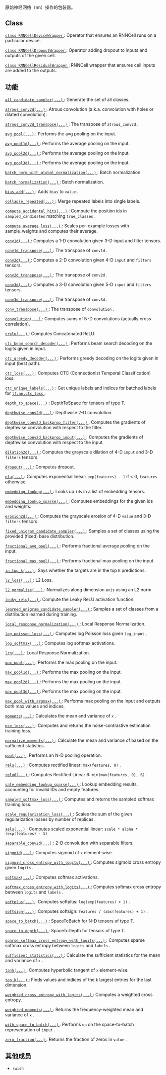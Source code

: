原始神经网络（nn）操作的包装器。

## Class 
[ `class RNNCellDeviceWrapper` ](https://tensorflow.google.cn/api_docs/python/tf/nn/RNNCellDeviceWrapper): Operator that ensures an RNNCell runs on a particular device.

[ `class RNNCellDropoutWrapper` ](https://tensorflow.google.cn/api_docs/python/tf/nn/RNNCellDropoutWrapper): Operator adding dropout to inputs and outputs of the given cell.

[ `class RNNCellResidualWrapper` ](https://tensorflow.google.cn/api_docs/python/tf/nn/RNNCellResidualWrapper): RNNCell wrapper that ensures cell inputs are added to the outputs.

## 功能
[ `all_candidate_sampler(...)` ](https://tensorflow.google.cn/api_docs/python/tf/random/all_candidate_sampler): Generate the set of all classes.

[ `atrous_conv2d(...)` ](https://tensorflow.google.cn/api_docs/python/tf/nn/atrous_conv2d): Atrous convolution (a.k.a. convolution with holes or dilated convolution).

[ `atrous_conv2d_transpose(...)` ](https://tensorflow.google.cn/api_docs/python/tf/nn/atrous_conv2d_transpose): The transpose of  `atrous_conv2d` .

[ `avg_pool(...)` ](https://tensorflow.google.cn/api_docs/python/tf/nn/avg_pool): Performs the avg pooling on the input.

[ `avg_pool1d(...)` ](https://tensorflow.google.cn/api_docs/python/tf/nn/avg_pool1d): Performs the average pooling on the input.

[ `avg_pool2d(...)` ](https://tensorflow.google.cn/api_docs/python/tf/nn/avg_pool2d): Performs the average pooling on the input.

[ `avg_pool3d(...)` ](https://tensorflow.google.cn/api_docs/python/tf/nn/avg_pool3d): Performs the average pooling on the input.

[ `batch_norm_with_global_normalization(...)` ](https://tensorflow.google.cn/api_docs/python/tf/nn/batch_norm_with_global_normalization): Batch normalization.

[ `batch_normalization(...)` ](https://tensorflow.google.cn/api_docs/python/tf/nn/batch_normalization): Batch normalization.

[ `bias_add(...)` ](https://tensorflow.google.cn/api_docs/python/tf/nn/bias_add): Adds  `bias`  to  `value` .

[ `collapse_repeated(...)` ](https://tensorflow.google.cn/api_docs/python/tf/nn/collapse_repeated): Merge repeated labels into single labels.

[ `compute_accidental_hits(...)` ](https://tensorflow.google.cn/api_docs/python/tf/nn/compute_accidental_hits): Compute the position ids in  `sampled_candidates`  matching  `true_classes` .

[ `compute_average_loss(...)` ](https://tensorflow.google.cn/api_docs/python/tf/nn/compute_average_loss): Scales per-example losses with sample_weights and computes their average.

[ `conv1d(...)` ](https://tensorflow.google.cn/api_docs/python/tf/nn/conv1d): Computes a 1-D convolution given 3-D input and filter tensors.

[ `conv1d_transpose(...)` ](https://tensorflow.google.cn/api_docs/python/tf/nn/conv1d_transpose): The transpose of  `conv1d` .

[ `conv2d(...)` ](https://tensorflow.google.cn/api_docs/python/tf/nn/conv2d): Computes a 2-D convolution given 4-D  `input`  and  `filters`  tensors.

[ `conv2d_transpose(...)` ](https://tensorflow.google.cn/api_docs/python/tf/nn/conv2d_transpose): The transpose of  `conv2d` .

[ `conv3d(...)` ](https://tensorflow.google.cn/api_docs/python/tf/nn/conv3d): Computes a 3-D convolution given 5-D  `input`  and  `filters`  tensors.

[ `conv3d_transpose(...)` ](https://tensorflow.google.cn/api_docs/python/tf/nn/conv3d_transpose): The transpose of  `conv3d` .

[ `conv_transpose(...)` ](https://tensorflow.google.cn/api_docs/python/tf/nn/conv_transpose): The transpose of  `convolution` .

[ `convolution(...)` ](https://tensorflow.google.cn/api_docs/python/tf/nn/convolution): Computes sums of N-D convolutions (actually cross-correlation).

[ `crelu(...)` ](https://tensorflow.google.cn/api_docs/python/tf/nn/crelu): Computes Concatenated ReLU.

[ `ctc_beam_search_decoder(...)` ](https://tensorflow.google.cn/api_docs/python/tf/nn/ctc_beam_search_decoder): Performs beam search decoding on the logits given in input.

[ `ctc_greedy_decoder(...)` ](https://tensorflow.google.cn/api_docs/python/tf/nn/ctc_greedy_decoder): Performs greedy decoding on the logits given in input (best path).

[ `ctc_loss(...)` ](https://tensorflow.google.cn/api_docs/python/tf/nn/ctc_loss): Computes CTC (Connectionist Temporal Classification) loss.

[ `ctc_unique_labels(...)` ](https://tensorflow.google.cn/api_docs/python/tf/nn/ctc_unique_labels): Get unique labels and indices for batched labels for [ `tf.nn.ctc_loss` ](https://tensorflow.google.cn/api_docs/python/tf/nn/ctc_loss).

[ `depth_to_space(...)` ](https://tensorflow.google.cn/api_docs/python/tf/nn/depth_to_space): DepthToSpace for tensors of type T.

[ `depthwise_conv2d(...)` ](https://tensorflow.google.cn/api_docs/python/tf/nn/depthwise_conv2d): Depthwise 2-D convolution.

[ `depthwise_conv2d_backprop_filter(...)` ](https://tensorflow.google.cn/api_docs/python/tf/nn/depthwise_conv2d_backprop_filter): Computes the gradients of depthwise convolution with respect to the filter.

[ `depthwise_conv2d_backprop_input(...)` ](https://tensorflow.google.cn/api_docs/python/tf/nn/depthwise_conv2d_backprop_input): Computes the gradients of depthwise convolution with respect to the input.

[ `dilation2d(...)` ](https://tensorflow.google.cn/api_docs/python/tf/nn/dilation2d): Computes the grayscale dilation of 4-D  `input`  and 3-D  `filters`  tensors.

[ `dropout(...)` ](https://tensorflow.google.cn/api_docs/python/tf/nn/dropout): Computes dropout.

[ `elu(...)` ](https://tensorflow.google.cn/api_docs/python/tf/nn/elu): Computes exponential linear:  `exp(features) - 1`  if < 0,  `features`  otherwise.

[ `embedding_lookup(...)` ](https://tensorflow.google.cn/api_docs/python/tf/nn/embedding_lookup): Looks up  `ids`  in a list of embedding tensors.

[ `embedding_lookup_sparse(...)` ](https://tensorflow.google.cn/api_docs/python/tf/nn/embedding_lookup_sparse): Computes embeddings for the given ids and weights.

[ `erosion2d(...)` ](https://tensorflow.google.cn/api_docs/python/tf/nn/erosion2d): Computes the grayscale erosion of 4-D  `value`  and 3-D  `filters`  tensors.

[ `fixed_unigram_candidate_sampler(...)` ](https://tensorflow.google.cn/api_docs/python/tf/random/fixed_unigram_candidate_sampler): Samples a set of classes using the provided (fixed) base distribution.

[ `fractional_avg_pool(...)` ](https://tensorflow.google.cn/api_docs/python/tf/nn/fractional_avg_pool): Performs fractional average pooling on the input.

[ `fractional_max_pool(...)` ](https://tensorflow.google.cn/api_docs/python/tf/nn/fractional_max_pool): Performs fractional max pooling on the input.

[ `in_top_k(...)` ](https://tensorflow.google.cn/api_docs/python/tf/math/in_top_k): Says whether the targets are in the top  `K`  predictions.

[ `l2_loss(...)` ](https://tensorflow.google.cn/api_docs/python/tf/nn/l2_loss): L2 Loss.

[ `l2_normalize(...)` ](https://tensorflow.google.cn/api_docs/python/tf/math/l2_normalize): Normalizes along dimension  `axis`  using an L2 norm.

[ `leaky_relu(...)` ](https://tensorflow.google.cn/api_docs/python/tf/nn/leaky_relu): Compute the Leaky ReLU activation function.

[ `learned_unigram_candidate_sampler(...)` ](https://tensorflow.google.cn/api_docs/python/tf/random/learned_unigram_candidate_sampler): Samples a set of classes from a distribution learned during training.

[ `local_response_normalization(...)` ](https://tensorflow.google.cn/api_docs/python/tf/nn/local_response_normalization): Local Response Normalization.

[ `log_poisson_loss(...)` ](https://tensorflow.google.cn/api_docs/python/tf/nn/log_poisson_loss): Computes log Poisson loss given  `log_input` .

[ `log_softmax(...)` ](https://tensorflow.google.cn/api_docs/python/tf/nn/log_softmax): Computes log softmax activations.

[ `lrn(...)` ](https://tensorflow.google.cn/api_docs/python/tf/nn/local_response_normalization): Local Response Normalization.

[ `max_pool(...)` ](https://tensorflow.google.cn/api_docs/python/tf/nn/max_pool): Performs the max pooling on the input.

[ `max_pool1d(...)` ](https://tensorflow.google.cn/api_docs/python/tf/nn/max_pool1d): Performs the max pooling on the input.

[ `max_pool2d(...)` ](https://tensorflow.google.cn/api_docs/python/tf/nn/max_pool2d): Performs the max pooling on the input.

[ `max_pool3d(...)` ](https://tensorflow.google.cn/api_docs/python/tf/nn/max_pool3d): Performs the max pooling on the input.

[ `max_pool_with_argmax(...)` ](https://tensorflow.google.cn/api_docs/python/tf/nn/max_pool_with_argmax): Performs max pooling on the input and outputs both max values and indices.

[ `moments(...)` ](https://tensorflow.google.cn/api_docs/python/tf/nn/moments): Calculates the mean and variance of  `x` .

[ `nce_loss(...)` ](https://tensorflow.google.cn/api_docs/python/tf/nn/nce_loss): Computes and returns the noise-contrastive estimation training loss.

[ `normalize_moments(...)` ](https://tensorflow.google.cn/api_docs/python/tf/nn/normalize_moments): Calculate the mean and variance of based on the sufficient statistics.

[ `pool(...)` ](https://tensorflow.google.cn/api_docs/python/tf/nn/pool): Performs an N-D pooling operation.

[ `relu(...)` ](https://tensorflow.google.cn/api_docs/python/tf/nn/relu): Computes rectified linear:  `max(features, 0)` .

[ `relu6(...)` ](https://tensorflow.google.cn/api_docs/python/tf/nn/relu6): Computes Rectified Linear 6:  `min(max(features, 0), 6)` .

[ `safe_embedding_lookup_sparse(...)` ](https://tensorflow.google.cn/api_docs/python/tf/nn/safe_embedding_lookup_sparse): Lookup embedding results, accounting for invalid IDs and empty features.

[ `sampled_softmax_loss(...)` ](https://tensorflow.google.cn/api_docs/python/tf/nn/sampled_softmax_loss): Computes and returns the sampled softmax training loss.

[ `scale_regularization_loss(...)` ](https://tensorflow.google.cn/api_docs/python/tf/nn/scale_regularization_loss): Scales the sum of the given regularization losses by number of replicas.

[ `selu(...)` ](https://tensorflow.google.cn/api_docs/python/tf/nn/selu): Computes scaled exponential linear:  `scale * alpha * (exp(features) - 1)` 

[ `separable_conv2d(...)` ](https://tensorflow.google.cn/api_docs/python/tf/nn/separable_conv2d): 2-D convolution with separable filters.

[ `sigmoid(...)` ](https://tensorflow.google.cn/api_docs/python/tf/math/sigmoid): Computes sigmoid of  `x`  element-wise.

[ `sigmoid_cross_entropy_with_logits(...)` ](https://tensorflow.google.cn/api_docs/python/tf/nn/sigmoid_cross_entropy_with_logits): Computes sigmoid cross entropy given  `logits` .

[ `softmax(...)` ](https://tensorflow.google.cn/api_docs/python/tf/nn/softmax): Computes softmax activations.

[ `softmax_cross_entropy_with_logits(...)` ](https://tensorflow.google.cn/api_docs/python/tf/nn/softmax_cross_entropy_with_logits): Computes softmax cross entropy between  `logits`  and  `labels` .

[ `softplus(...)` ](https://tensorflow.google.cn/api_docs/python/tf/math/softplus): Computes softplus:  `log(exp(features) + 1)` .

[ `softsign(...)` ](https://tensorflow.google.cn/api_docs/python/tf/nn/softsign): Computes softsign:  `features / (abs(features) + 1)` .

[ `space_to_batch(...)` ](https://tensorflow.google.cn/api_docs/python/tf/space_to_batch): SpaceToBatch for N-D tensors of type T.

[ `space_to_depth(...)` ](https://tensorflow.google.cn/api_docs/python/tf/nn/space_to_depth): SpaceToDepth for tensors of type T.

[ `sparse_softmax_cross_entropy_with_logits(...)` ](https://tensorflow.google.cn/api_docs/python/tf/nn/sparse_softmax_cross_entropy_with_logits): Computes sparse softmax cross entropy between  `logits`  and  `labels` .

[ `sufficient_statistics(...)` ](https://tensorflow.google.cn/api_docs/python/tf/nn/sufficient_statistics): Calculate the sufficient statistics for the mean and variance of  `x` .

[ `tanh(...)` ](https://tensorflow.google.cn/api_docs/python/tf/math/tanh): Computes hyperbolic tangent of  `x`  element-wise.

[ `top_k(...)` ](https://tensorflow.google.cn/api_docs/python/tf/math/top_k): Finds values and indices of the  `k`  largest entries for the last dimension.

[ `weighted_cross_entropy_with_logits(...)` ](https://tensorflow.google.cn/api_docs/python/tf/nn/weighted_cross_entropy_with_logits): Computes a weighted cross entropy.

[ `weighted_moments(...)` ](https://tensorflow.google.cn/api_docs/python/tf/nn/weighted_moments): Returns the frequency-weighted mean and variance of  `x` .

[ `with_space_to_batch(...)` ](https://tensorflow.google.cn/api_docs/python/tf/nn/with_space_to_batch): Performs  `op`  on the space-to-batch representation of  `input` .

[ `zero_fraction(...)` ](https://tensorflow.google.cn/api_docs/python/tf/math/zero_fraction): Returns the fraction of zeros in  `value` .

## 其他成员
-  `swish`  
